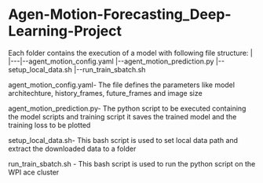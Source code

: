 # Agen-Motion-Forecasting_Deep-Learning-Project

Each folder contains the execution of a model with following file structure:
|
|---|--agent_motion_config.yaml
    |--agent_motion_prediction.py
    |--setup_local_data.sh
    |--run_train_sbatch.sh
    
    
    
agent_motion_config.yaml- The file defines the parameters like model architechture, history_frames, future_frames and image size 

agent_motion_prediction.py- The python script to be executed containing the model scripts and training script it saves the trained model and the training loss to be plotted

setup_local_data.sh- This bash script is used to set local data path and extract the downloaded data to a folder

run_train_sbatch.sh -  This bash script is used to run the python script on the WPI ace cluster
